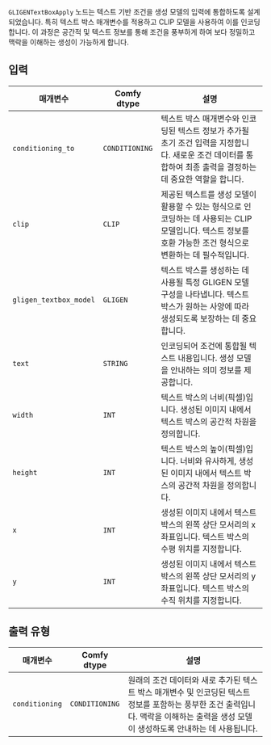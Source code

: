 `GLIGENTextBoxApply` 노드는 텍스트 기반 조건을 생성 모델의 입력에 통합하도록 설계되었습니다. 특히 텍스트 박스 매개변수를 적용하고 CLIP 모델을 사용하여 이를 인코딩합니다. 이 과정은 공간적 및 텍스트 정보를 통해 조건을 풍부하게 하여 보다 정밀하고 맥락을 이해하는 생성이 가능하게 합니다.

## 입력

| 매개변수             | Comfy dtype        | 설명 |
|----------------------|--------------------|--------------------|
| `conditioning_to`    | `CONDITIONING`     | 텍스트 박스 매개변수와 인코딩된 텍스트 정보가 추가될 초기 조건 입력을 지정합니다. 새로운 조건 데이터를 통합하여 최종 출력을 결정하는 데 중요한 역할을 합니다. |
| `clip`               | `CLIP`             | 제공된 텍스트를 생성 모델이 활용할 수 있는 형식으로 인코딩하는 데 사용되는 CLIP 모델입니다. 텍스트 정보를 호환 가능한 조건 형식으로 변환하는 데 필수적입니다. |
| `gligen_textbox_model` | `GLIGEN`         | 텍스트 박스를 생성하는 데 사용될 특정 GLIGEN 모델 구성을 나타냅니다. 텍스트 박스가 원하는 사양에 따라 생성되도록 보장하는 데 중요합니다. |
| `text`               | `STRING`           | 인코딩되어 조건에 통합될 텍스트 내용입니다. 생성 모델을 안내하는 의미 정보를 제공합니다. |
| `width`              | `INT`              | 텍스트 박스의 너비(픽셀)입니다. 생성된 이미지 내에서 텍스트 박스의 공간적 차원을 정의합니다. |
| `height`             | `INT`              | 텍스트 박스의 높이(픽셀)입니다. 너비와 유사하게, 생성된 이미지 내에서 텍스트 박스의 공간적 차원을 정의합니다. |
| `x`                  | `INT`              | 생성된 이미지 내에서 텍스트 박스의 왼쪽 상단 모서리의 x좌표입니다. 텍스트 박스의 수평 위치를 지정합니다. |
| `y`                  | `INT`              | 생성된 이미지 내에서 텍스트 박스의 왼쪽 상단 모서리의 y좌표입니다. 텍스트 박스의 수직 위치를 지정합니다. |

## 출력 유형

| 매개변수             | Comfy dtype        | 설명 |
|----------------------|--------------------|--------------------|
| `conditioning`       | `CONDITIONING`     | 원래의 조건 데이터와 새로 추가된 텍스트 박스 매개변수 및 인코딩된 텍스트 정보를 포함하는 풍부한 조건 출력입니다. 맥락을 이해하는 출력을 생성 모델이 생성하도록 안내하는 데 사용됩니다. |
